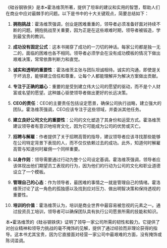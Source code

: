 《硅谷钢铁侠》是本•霍洛维茨所著，提供了坦率的建议和实用的智慧，帮助人们在商业中应对最棘手的问题。以下是书中的十大关键观点，简要总结如下：

1. **拥抱挑战**：霍洛维茨强调，创业是困难重重的，领导者必须准备好面对持续不断的问题。拥抱挑战至关重要，因为正是在这些艰难时期，领导者被锻造，学到最宝贵的教训。

2. **成功没有固定公式**：这本书揭穿了成功的一刀切的神话。每家公司都是独一无二的，面临的困难也各不相同。领导者必须学会在没有成功模板的情况下做出艰难决策，常常依靠判断力和直觉。

3. **诚实和透明的重要性**：霍洛维茨主张与团队坦诚相待。诚实的沟通，即使是关于坏消息，能够建立信任和尊重，让每个人都能理解并为解决方案做出贡献。

4. **专注于正确的雄心**：重要的是受到建立伟大公司的愿望的驱动，而不是个人财富或名望的愿望。这种雄心驱使领导者做出更好的长远决策。

5. **CEO的责任**：CEO的主要责任包括设定愿景，确保公司执行战略，建立强大的团队。霍洛维茨强调，CEO应该专注于这些领域，并委派其他任务。

6. **建立良好公司文化的重要性**：公司的文化塑造了其身份和运营方式。霍洛维茨建议领导者有意识地培育文化，因为它可能成为公司的优势或灭亡。

7. **招聘与解雇**：作者提供了关于招聘高管的指导，建议领导者应该寻找那些能够在公司特定背景下表现的人，而不仅仅依赖过去的成功。此外，知道何时解雇高管与知道何时雇佣一个同样重要。

8. **以身作则**：领导需要通过行动为整个公司设定基调。霍洛维茨强调，领导者应该体现出他们期望员工表现的行为，因为他们的行动为公司的文化和职业道德设立了一个模板。

9. **管理自己的心态**：作为领导者，最困难的事情之一就是管理自己的情绪。霍洛维茨讨论了这一角色的孤独感以及找到应对压力、做出明智决策和保持透视的重要性。

10. **培训的价值**：霍洛维茨认为，培训是商业世界中最容易被忽视的元素之一。通过投资员工培训，领导者可以确保团队具有执行公司愿景所需的技能和知识。

本•霍洛维茨的《硅谷钢铁侠》证明了领导一家公司所需的韧性和毅力。它提供了对创业精神和领导力挑战的毫不掩饰的见解，提供了通过经验而非理论获得的指导。这本书尤其宝贵，因为它直接面对经营一家公司中最艰难的方面，没有掩饰或陈词滥调。
